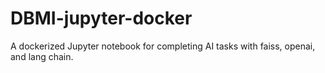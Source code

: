 # DBMI-jupyter-docker
A dockerized Jupyter notebook for completing AI tasks with faiss, openai, and lang chain.
